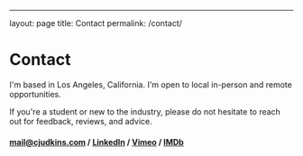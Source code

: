 ---
layout: page
title: Contact
permalink: /contact/
# Contact

I'm based in Los Angeles, California. I'm open to local in-person and remote opportunities.

If you're a student or new to the industry, please do not hesitate to reach out for feedback, reviews, and advice.

#### [mail@cjudkins.com](mailto:mail@cjudkins.com) / [LinkedIn](https://www.linkedin.com/in/chrisjudkins) / [Vimeo](https://www.vimeo.com/chrisjudkins) / [IMDb](https://www.imdb.com/name/nm9874493/)